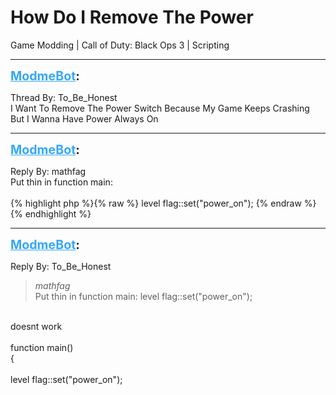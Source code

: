 # How Do I Remove The Power
Game Modding | Call of Duty: Black Ops 3 | Scripting

---
<strong style="font-size: 1.4em;"><span style="text-decoration: underline;text-decoration-color: #34a7f9;"><span style="color:#34a7f9;">ModmeBot</span></span>:</strong>

<p>Thread By: To_Be_Honest<br />I Want To Remove The Power Switch Because My Game Keeps Crashing But I Wanna Have Power Always On</p>

---
<strong style="font-size: 1.4em;"><span style="text-decoration: underline;text-decoration-color: #34a7f9;"><span style="color:#34a7f9;">ModmeBot</span></span>:</strong>

<p>Reply By: mathfag<br />Put thin in function main:<br /> <br />{% highlight php %}{% raw %}
level flag::set("power_on");
{% endraw %}{% endhighlight %}
</p>

---
<strong style="font-size: 1.4em;"><span style="text-decoration: underline;text-decoration-color: #34a7f9;"><span style="color:#34a7f9;">ModmeBot</span></span>:</strong>

<p>Reply By: To_Be_Honest<br /><blockquote><em>mathfag</em><br />Put thin in function main:   level flag::set(&quot;power_on&quot;);</blockquote><br /> doesnt work<br /> <br />function main()<br />{<br /> <br />    level flag::set(&quot;power_on&quot;);</p>
